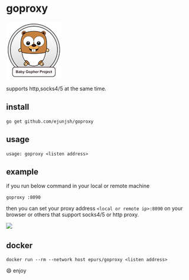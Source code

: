 # goproxy

[![baby-gopher](https://raw.githubusercontent.com/drnic/babygopher-site/gh-pages/images/babygopher-badge.png)](http://www.babygopher.org)

supports http,socks4/5 at the same time.

## install

    go get github.com/ejunjsh/goproxy


## usage

    usage: goproxy <listen address>
    
## example

if you run below command in your local or remote machine

    goproxy :8090
    
then you can set your proxy address `<local or remote ip>:8090` on your browser or others that support socks4/5 or http proxy.

[![](http://idiotsky.top/images3/goproxy.png)](http://idiotsky.top/images3/goproxy.png)

## docker

    docker run --rm --network host epurs/goproxy <listen address>


😄 enjoy
